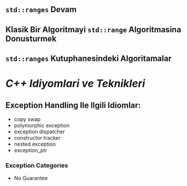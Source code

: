 ## `std::ranges` Devam

## Klasik Bir Algoritmayi `std::range` Algoritmasina Donusturmek

## `std::ranges` Kutuphanesindeki Algoritamalar


# *C++ Idiyomlari ve Teknikleri*

## Exception Handling Ile Ilgili Idiomlar:
 - copy swap
 - polymorphic exception
 - exception dispatcher
 - constructor tracker
 - nested exception
 - exception_ptr

### Exception Categories
- No Guarantee
